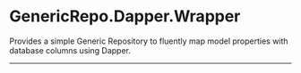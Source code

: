 # GenericRepo.Dapper.Wrapper
Provides a simple Generic Repository to fluently map model properties with database columns using Dapper.

---

